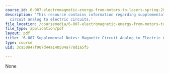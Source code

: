 ```yaml
---
course_id: 6-007-electromagnetic-energy-from-motors-to-lasers-spring-2011
description: 'This resource contains information regarding supplemental notes: magnetic
  circuit analog to electric circuits.'
file_location: /coursemedia/6-007-electromagnetic-energy-from-motors-to-lasers-spring-2011/3ca50847f907d44a148504a778d1a5f5_MIT6_007S11_circuits.pdf
file_type: application/pdf
layout: pdf
title: '6.007 Supplemental Notes: Magnetic Circuit Analog to Electric Circuits'
type: course
uid: 3ca50847f907d44a148504a778d1a5f5

---
```

None